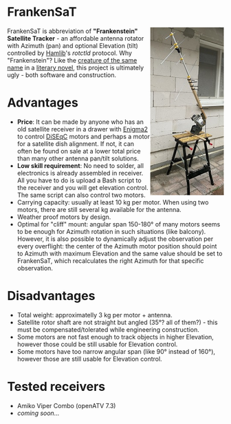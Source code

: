 FrankenSaT
==========
<img src="FrankenSaT_thumb.jpg" align="right"/>

FrankenSaT is abbreviation of <b>"Frankenstein" Satellite Tracker</b> - an affordable antenna rotator with Azimuth (pan) and optional Elevation (tilt) controlled by [Hamlib](https://github.com/Hamlib/Hamlib)'s _rotctld_ protocol. Why "Frankenstein"? Like the [creature of the same name](https://en.wikipedia.org/wiki/Frankenstein%27s_monster) in a [literary novel](https://en.wikipedia.org/wiki/Frankenstein), this project is ultimately ugly - both software and construction.

# Advantages

* **Price**: It can be made by anyone who has an old satellite receiver in a drawer with [Enigma2](https://github.com/openatv/enigma2) to control [DiSEqC](https://en.wikipedia.org/wiki/DiSEqC) motors and perhaps a motor for a satellite dish alignment. If not, it can often be found on sale at a lower total price than many other antenna pan/tilt solutions.
* **Low skill requirement**: No need to solder, all electronics is already assembled in receiver. All you have to do is upload a Bash script to the receiver and you will get elevation control. The same script can also control two motors.
* Carrying capacity: usually at least 10 kg per motor. When using two motors, there are still several kg available for the antenna.
* Weather proof motors by design.
* Optimal for "cliff" mount: angular span 150-180° of many motors seems to be enough for Azimuth rotation in such situations (like balcony). However, it is also possible to dynamically adjust the observation per every overflight: the center of the Azimuth motor position should point to Azimuth with maximum Elevation and the same value should be set to FrankenSaT, which recalculates the right Azimuth for that specific observation.

# Disadvantages

* Total weight: approximatelly 3 kg per motor + antenna.
* Satellite rotor shaft are not straight but angled (35°? all of them?) - this must be compensated/tolerated while engineering construction.
* Some motors are not fast enough to track objects in higher Elevation, however those could be still usable for Elevation control.
* Some motors have too narrow angular span (like 90° instead of 160°), however those are still usable for Elevation control.

# Tested receivers

* Amiko Viper Combo (openATV 7.3)
* _coming soon..._
